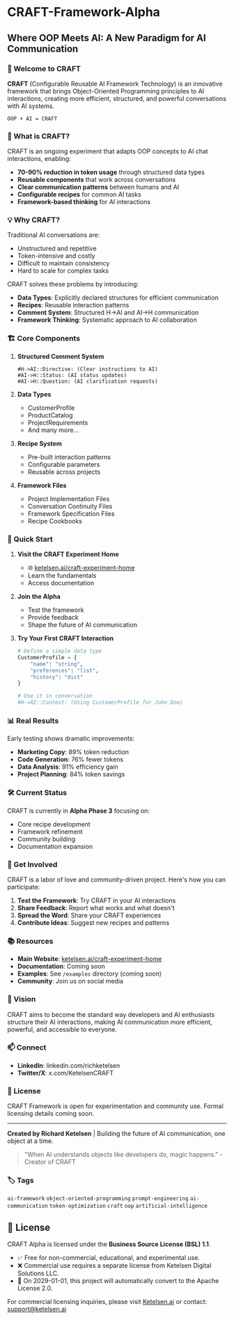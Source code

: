 # CRAFT-Framework-Alpha

## Where OOP Meets AI: A New Paradigm for AI Communication

### 🚀 Welcome to CRAFT

**CRAFT** (Configurable Reusable AI Framework Technology) is an innovative framework that brings Object-Oriented Programming principles to AI interactions, creating more efficient, structured, and powerful conversations with AI systems.

```
OOP + AI = CRAFT
```

### 🎯 What is CRAFT?

CRAFT is an ongoing experiment that adapts OOP concepts to AI chat interactions, enabling:

- **70-90% reduction in token usage** through structured data types
- **Reusable components** that work across conversations
- **Clear communication patterns** between humans and AI
- **Configurable recipes** for common AI tasks
- **Framework-based thinking** for AI interactions

### 💡 Why CRAFT?

Traditional AI conversations are:
- Unstructured and repetitive
- Token-intensive and costly
- Difficult to maintain consistency
- Hard to scale for complex tasks

CRAFT solves these problems by introducing:
- **Data Types**: Explicitly declared structures for efficient communication
- **Recipes**: Reusable interaction patterns
- **Comment System**: Structured H->AI and AI->H communication
- **Framework Thinking**: Systematic approach to AI collaboration

### 🏗️ Core Components

1. **Structured Comment System**
   ```
   #H->AI::Directive: (Clear instructions to AI)
   #AI->H::Status: (AI status updates)
   #AI->H::Question: (AI clarification requests)
   ```

2. **Data Types**
   - CustomerProfile
   - ProductCatalog
   - ProjectRequirements
   - And many more...

3. **Recipe System**
   - Pre-built interaction patterns
   - Configurable parameters
   - Reusable across projects

4. **Framework Files**
   - Project Implementation Files
   - Conversation Continuity Files
   - Framework Specification Files
   - Recipe Cookbooks

### 🚦 Quick Start

1. **Visit the CRAFT Experiment Home**
   - 🌐 [ketelsen.ai/craft-experiment-home](https://www.ketelsen.ai/craft-experiment-home)
   - Learn the fundamentals
   - Access documentation

2. **Join the Alpha**
   - Test the framework
   - Provide feedback
   - Shape the future of AI communication

3. **Try Your First CRAFT Interaction**
   ```python
   # Define a simple data type
   CustomerProfile = {
       "name": "string",
       "preferences": "list",
       "history": "dict"
   }
   
   # Use it in conversation
   #H->AI::Context: (Using CustomerProfile for John Doe)
   ```

### 📊 Real Results

Early testing shows dramatic improvements:
- **Marketing Copy**: 89% token reduction
- **Code Generation**: 76% fewer tokens
- **Data Analysis**: 91% efficiency gain
- **Project Planning**: 84% token savings

### 🛠️ Current Status

CRAFT is currently in **Alpha Phase 3** focusing on:
- Core recipe development
- Framework refinement
- Community building
- Documentation expansion

### 🤝 Get Involved

CRAFT is a labor of love and community-driven project. Here's how you can participate:

1. **Test the Framework**: Try CRAFT in your AI interactions
2. **Share Feedback**: Report what works and what doesn't
3. **Spread the Word**: Share your CRAFT experiences
4. **Contribute Ideas**: Suggest new recipes and patterns

### 📚 Resources

- **Main Website**: [ketelsen.ai/craft-experiment-home](https://www.ketelsen.ai/craft-experiment-home)
- **Documentation**: Coming soon
- **Examples**: See `/examples` directory (coming soon)
- **Community**: Join us on social media

### 🎯 Vision

CRAFT aims to become the standard way developers and AI enthusiasts structure their AI interactions, making AI communication more efficient, powerful, and accessible to everyone.

### 📫 Connect

- **LinkedIn**: linkedin.com/richketelsen
- **Twitter/X**: x.com/KetelsenCRAFT


### 📜 License

CRAFT Framework is open for experimentation and community use. Formal licensing details coming soon.

---

**Created by Richard Ketelsen** | Building the future of AI communication, one object at a time.

> "When AI understands objects like developers do, magic happens." - Creator of CRAFT

### 🏷️ Tags

`ai-framework` `object-oriented-programming` `prompt-engineering` `ai-communication` `token-optimization` `craft` `oop` `artificial-intelligence`


## 📄 License

CRAFT Alpha is licensed under the **Business Source License (BSL) 1.1**.  
- ✅ Free for non-commercial, educational, and experimental use.  
- ❌ Commercial use requires a separate license from Ketelsen Digital Solutions LLC.  
- 🔄 On 2029-01-01, this project will automatically convert to the Apache License 2.0.  

For commercial licensing inquiries, please visit [Ketelsen.ai](https://ketelsen.ai) or contact: support@ketelsen.ai

